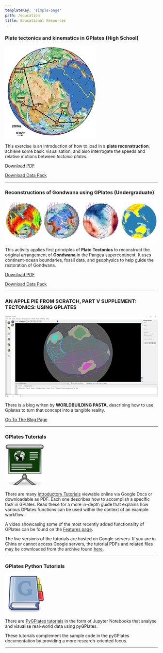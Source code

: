 ```yaml
---
templateKey: 'simple-page'
path: /education
title: Educational Resources
---
```


### Plate tectonics and kinematics in GPlates (High School)

![STW_Geosciences_GPlates](./img/STW_Geosciences_GPlates.jpg)

This exercise is an introduction of how to load in a **plate reconstruction**, achieve some basic visualisation, and also interrogate the speeds and relative motions between *tectonic plates*.

[Download PDF](https://www.earthbyte.org/webdav/ftp/earthbyte/Teaching/GPlates_Kinematics/GPlates_Kinematics.pdf)

[Download Data Pack](https://www.earthbyte.org/webdav/ftp/earthbyte/Teaching/GPlates_Kinematics/GPlates_Kinematics.zip)

---

### Reconstructions of Gondwana using GPlates (Undergraduate)

![GEOS1003 GPlatesPrac](./img/GEOS1003-GPlatesPrac_Web.png)

This activity applies first principles of **Plate Tectonics** to reconstruct the original arrangement of **Gondwana** in the Pangea supercontinent. It uses continent-ocean boundaries, fossil data, and geophysics to help guide the restoration of Gondwana. 

[Download PDF](https://www.earthbyte.org/webdav/ftp/earthbyte/Teaching/GPlates_Gondwana/GPlates_Gondwana.pdf)

[Download Data Pack](https://www.earthbyte.org/webdav/ftp/earthbyte/Teaching/GPlates_Gondwana/GPlates_Gondwana_DataPack.zip)

---

### AN APPLE PIE FROM SCRATCH, PART V SUPPLEMENT: TECTONICS: USING GPLATES

![GPlates Screenshot](./img/gplates-apple-pie.png)

There is a blog writen by **WORLDBUILDING PASTA**, describing how to use Gplates to turn that concept into a tangible reality. 

[Go To The Blog Page](https://worldbuildingpasta.blogspot.com/2020/06/an-apple-pie-from-scratch-part-v.html)

---

### GPlates Tutorials

![GPlates tutorial](./img/GPlates-Tutorial.png)
	
There are many [Introductory Tutorials](https://sites.google.com/site/gplatestutorials/) viewable online via Google Docs or downloadable as PDF. Each one describes how to accomplish a specific task in GPlates. Read these for a more in-depth guide that explains how various GPlates functions can be used within the context of an example workflow.

A video showcasing some of the most recently added functionality of GPlates can be found on the [Features page](/features/).

The live versions of the tutorials are hosted on Google servers. If you are in China or cannot access Google servers, the tutorial PDFs and related files may be downloaded from the archive found [here](https://www.earthbyte.org/webdav/ftp/earthbyte/GPlates/TutorialData_GPlates2.2.zip).

---

### GPlates Python Tutorials

![GPlates Manual](./img/GPlates-Manual.png)

There are [PyGPlates tutorials](https://github.com/GPlates/pygplates-tutorials) in the form of Jupyter Notebooks that analyse and visualise real-world data using pyGPlates.

These tutorials complement the sample code in the pyGPlates documentation by providing a more research-oriented focus.

---
